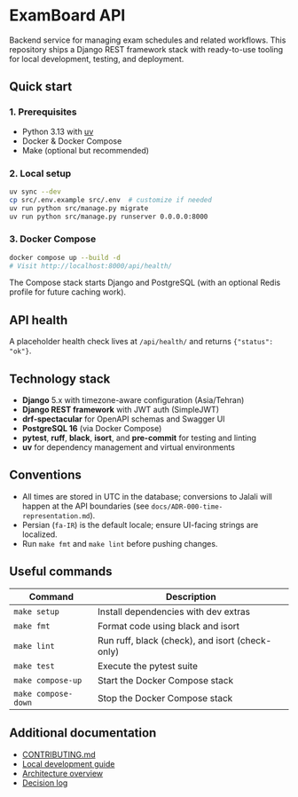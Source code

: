# ExamBoard API

Backend service for managing exam schedules and related workflows. This repository ships a Django REST framework stack with ready-to-use tooling for local development, testing, and deployment.

## Quick start

### 1. Prerequisites
- Python 3.13 with [uv](https://docs.astral.sh/uv/)
- Docker & Docker Compose
- Make (optional but recommended)

### 2. Local setup
```bash
uv sync --dev
cp src/.env.example src/.env  # customize if needed
uv run python src/manage.py migrate
uv run python src/manage.py runserver 0.0.0.0:8000
```

### 3. Docker Compose
```bash
docker compose up --build -d
# Visit http://localhost:8000/api/health/
```

The Compose stack starts Django and PostgreSQL (with an optional Redis profile for future caching work).

## API health
A placeholder health check lives at `/api/health/` and returns `{"status": "ok"}`.

## Technology stack
- **Django** 5.x with timezone-aware configuration (Asia/Tehran)
- **Django REST framework** with JWT auth (SimpleJWT)
- **drf-spectacular** for OpenAPI schemas and Swagger UI
- **PostgreSQL 16** (via Docker Compose)
- **pytest**, **ruff**, **black**, **isort**, and **pre-commit** for testing and linting
- **uv** for dependency management and virtual environments

## Conventions
- All times are stored in UTC in the database; conversions to Jalali will happen at the API boundaries (see `docs/ADR-000-time-representation.md`).
- Persian (`fa-IR`) is the default locale; ensure UI-facing strings are localized.
- Run `make fmt` and `make lint` before pushing changes.

## Useful commands
| Command | Description |
| --- | --- |
| `make setup` | Install dependencies with dev extras |
| `make fmt` | Format code using black and isort |
| `make lint` | Run ruff, black (check), and isort (check-only) |
| `make test` | Execute the pytest suite |
| `make compose-up` | Start the Docker Compose stack |
| `make compose-down` | Stop the Docker Compose stack |

## Additional documentation
- [CONTRIBUTING.md](CONTRIBUTING.md)
- [Local development guide](docs/LOCAL_DEV.md)
- [Architecture overview](docs/ARCHITECTURE.md)
- [Decision log](docs/DECISIONS.md)

